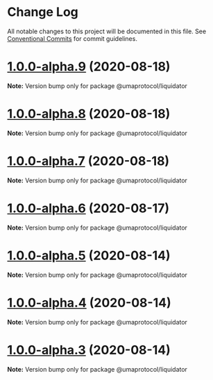 # Change Log

All notable changes to this project will be documented in this file.
See [Conventional Commits](https://conventionalcommits.org) for commit guidelines.

# [1.0.0-alpha.9](https://github.com/UMAprotocol/protocol/compare/@umaprotocol/liquidator@1.0.0-alpha.5...@umaprotocol/liquidator@1.0.0-alpha.9) (2020-08-18)

**Note:** Version bump only for package @umaprotocol/liquidator

# [1.0.0-alpha.8](https://github.com/UMAprotocol/protocol/compare/@umaprotocol/liquidator@1.0.0-alpha.5...@umaprotocol/liquidator@1.0.0-alpha.8) (2020-08-18)

**Note:** Version bump only for package @umaprotocol/liquidator

# [1.0.0-alpha.7](https://github.com/UMAprotocol/protocol/compare/@umaprotocol/liquidator@1.0.0-alpha.5...@umaprotocol/liquidator@1.0.0-alpha.7) (2020-08-18)

**Note:** Version bump only for package @umaprotocol/liquidator

# [1.0.0-alpha.6](https://github.com/UMAprotocol/protocol/compare/@umaprotocol/liquidator@1.0.0-alpha.5...@umaprotocol/liquidator@1.0.0-alpha.6) (2020-08-17)

**Note:** Version bump only for package @umaprotocol/liquidator

# [1.0.0-alpha.5](https://github.com/UMAprotocol/protocol/compare/@umaprotocol/liquidator@1.0.0-alpha.4...@umaprotocol/liquidator@1.0.0-alpha.5) (2020-08-14)

**Note:** Version bump only for package @umaprotocol/liquidator

# [1.0.0-alpha.4](https://github.com/UMAprotocol/protocol/compare/@umaprotocol/liquidator@1.0.0-alpha.3...@umaprotocol/liquidator@1.0.0-alpha.4) (2020-08-14)

**Note:** Version bump only for package @umaprotocol/liquidator

# [1.0.0-alpha.3](https://github.com/UMAprotocol/protocol/compare/@umaprotocol/liquidator@1.0.0-alpha.2...@umaprotocol/liquidator@1.0.0-alpha.3) (2020-08-14)

**Note:** Version bump only for package @umaprotocol/liquidator
